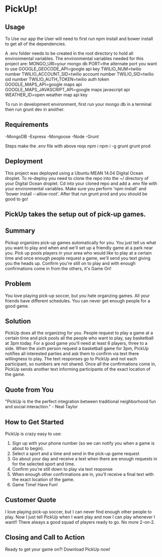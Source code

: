 <!-- 
> This material was originally posted [here](http://www.quora.com/What-is-Amazons-approach-to-product-development-and-product-management). It is reproduced here for posterities sake.

There is an approach called "working backwards" that is widely used at Amazon. They work backwards from the customer, rather than starting with an idea for a product and trying to bolt customers onto it. While working backwards can be applied to any specific product decision, using this approach is especially important when developing new products or features.

For new initiatives a product manager typically starts by writing an internal press release announcing the finished product. The target audience for the press release is the new/updated product's customers, which can be retail customers or internal users of a tool or technology. Internal press releases are centered around the customer problem, how current solutions (internal or external) fail, and how the new product will blow away existing solutions.

If the benefits listed don't sound very interesting or exciting to customers, then perhaps they're not (and shouldn't be built). Instead, the product manager should keep iterating on the press release until they've come up with benefits that actually sound like benefits. Iterating on a press release is a lot less expensive than iterating on the product itself (and quicker!).

If the press release is more than a page and a half, it is probably too long. Keep it simple. 3-4 sentences for most paragraphs. Cut out the fat. Don't make it into a spec. You can accompany the press release with a FAQ that answers all of the other business or execution questions so the press release can stay focused on what the customer gets. My rule of thumb is that if the press release is hard to write, then the product is probably going to suck. Keep working at it until the outline for each paragraph flows. 

Oh, and I also like to write press-releases in what I call "Oprah-speak" for mainstream consumer products. Imagine you're sitting on Oprah's couch and have just explained the product to her, and then you listen as she explains it to her audience. That's "Oprah-speak", not "Geek-speak".

Once the project moves into development, the press release can be used as a touchstone; a guiding light. The product team can ask themselves, "Are we building what is in the press release?" If they find they're spending time building things that aren't in the press release (overbuilding), they need to ask themselves why. This keeps product development focused on achieving the customer benefits and not building extraneous stuff that takes longer to build, takes resources to maintain, and doesn't provide real customer benefit (at least not enough to warrant inclusion in the press release).
 -->
 
# PickUp! #

## Usage
To Use our app the User will need to first run npm install and bower install to get all of the dependencies.

A .env folder needs to be created in the root directory to hold all environmental variables. The environmental variables needed for this project are:
MONGO_URI=your mongo db 
PORT=the alternate port you want to use
GOOGLE_GEOCODE_API=google api key
TWILIO_NUM=twilio number
TWILIO_ACCOUNT_SID=twilio account number
TWILIO_SID=twilio sid number 
TWILIO_AUTH_TOKEN=twilio auth token
GOOGLE_MAPS_API=google maps api
GOOGLE_MAPS_JAVASCRIPT_API=google maps javascript api
WEATHER_ID=open weather map api key 

To run in development environment, first run your mongo db in a terminal then run grunt dev in another.

## Requirements
-MongoDB
-Express
-Mongoose
-Node
-Grunt

Steps
make the .env file with above reqs
npm i
npm i -g grunt
grunt prod


## Deployment 
This project was deployed using a Ubuntu MEAN 14.04 Digital Ocean droplet. To re-deploy you need to clone the repo into the ~/ directory of your Digital Ocean droplet. Cd into your cloned repo and add a .env file with your environmental variables. Make sure you perform 'npm install' and 'bower install --allow-root'. After that run grunt prod and you should be good to go!

## PickUp takes the setup out of pick-up games. ##

## Summary ##
Pickup organizes pick-up games automatically for you. You just tell us what you want to play and when and we'll set up a friendly game at a park near you.
Pick up pools players in your area who would like to play at a certain time and once enough people request a game, we'll send you text giving you the heads up.
Confirm you're still on to play and with enough confirmations come in from the others, it's Game On!


## Problem ##
  You love playing pick-up soccer, but you hate organzing games. All your friends have different schedules. You can never get enough people for a good game.

## Solution ##
  PickUp does all the organizing for you. People request to play a game at a certain time and pick pools all the people who want to play, say basketball at 3pm today. For a good game you'll need at least 6 players, three to a side. When the sixth person request a basketball game for 3pm, PickUp notifies all interested parties and ask them to confirm via text there willingness to play. The text responses go to PickUp and not each participant, so numbers are not shared. Once all the confirmations come in, PickUp sends another text informing participants of the exact location of the game. 

## Quote from You ##
  "PickUp is the the perfect integration between traditional neighborhood fun and social interaction." - Neal Taylor

## How to Get Started ##
PickUp is crazy easy to use:
1. Sign up with your phone number (so we can notify you when a game is about to begin).
2. Select a sport and a time and send in the pick-up game request
3. Go about your day and receive a text when there are enough requests in for the selected sport and time.
4. Confirm you're still down to play via text response
5. When enough other confirmations are in, you'll receive a final text with the exact location of the game.
6. Game Time! Have Fun!

## Customer Quote ##
  I love playing pick-up soccer, but I can never find enough other people to play. Now I just tell PickUp when I want play and now I can play whenever I want!!
  There always a good squad of players ready to go. No more 2-on-2.

## Closing and Call to Action ##
Ready to get your game on?! 
Download PickUp now!
